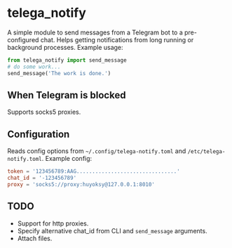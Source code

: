 # telega\_notify

A simple module to send messages from a Telegram bot to a pre-configured chat.
Helps getting notifications from long running or background processes.
Example usage:

```python
from telega_notify import send_message
# do some work...
send_message('The work is done.')
```

## When Telegram is blocked

Supports socks5 proxies.


## Configuration

Reads config options from `~/.config/telega-notify.toml` and `/etc/telega-notify.toml`.  Example config:

```toml
token = '123456789:AAG................................'
chat_id = '-123456789'
proxy = 'socks5://proxy:huyoksy@127.0.0.1:8010'
```

## TODO

- Support for http proxies.
- Specify alternative chat_id from CLI and `send_message` arguments.
- Attach files.
